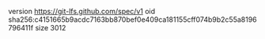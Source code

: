 version https://git-lfs.github.com/spec/v1
oid sha256:c4151665b9acdc7163bb870bef0e409ca181155cff074b9b2c55a8196796411f
size 3012
